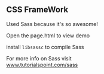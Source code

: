 ## CSS FrameWork

Used Sass because it's so awesome!

Open the page.html to view demo

install `libsassc` to compile Sass

For more info on Sass visit  
www.tutorialspoint.com/sass


